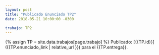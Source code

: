```yaml
---
layout: post
title: "Publicado Enunciado TP2"
date: 2018-05-21 10:00:00 -0300

trabajo: TP2
---
```


{% assign TP = site.data.trabajos[page.trabajo] %}
Publicado: [{{TP.id}}]({{TP.enunciado_link | relative_url }}) para el {{TP.entrega}}.
